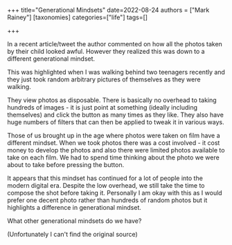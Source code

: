 +++
title="Generational Mindsets"
date=2022-08-24
authors = ["Mark Rainey"]
[taxonomies]
categories=["life"]
tags=[]

+++

In a recent article/tweet the author commented on how all the photos taken by their child looked awful. However they realized this was down to a different generational mindset.

<!-- more -->

This was highlighted when I was walking behind two teenagers recently and they just took random arbitrary pictures of themselves as they were walking.

They view photos as disposable. There is basically no overhead to taking hundreds of images - it is just point at something (ideally including themselves) and click the button as many times as they like. They also have huge numbers of  filters that can then be applied to tweak it in various ways.

Those of us brought up in the age where photos were taken on film have a different mindset. When we took photos there was a cost involved - it cost money to develop the photos and also there were limited photos available to take on each film. We had to spend time thinking about the photo we were about to take before pressing the button.

It appears that this mindset has continued for a lot of people into the modern digital era. Despite the low overhead, we still take the time to compose the shot before taking it. Personally I am okay with this as I would prefer one decent photo rather than hundreds of random photos but it highlights a difference in generational mindset.

What other generational mindsets do we have?

(Unfortunately I can't find the original source)
